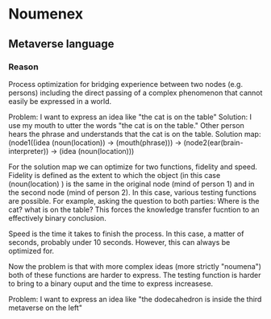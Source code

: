 # Noumenex
## Metaverse language

### Reason

Process optimization for bridging experience between two nodes (e.g. persons) including the direct passing of a complex phenomenon that cannot easily be expressed in a world.

Problem: I want to express an idea like "the cat is on the table"
Solution: I use my mouth to utter the words "the cat is on the table." Other person hears the phrase and understands that the cat is on the table.
Solution map:  (node1((idea (noun(location)) -> (mouth(phrase))) -> (node2(ear(brain-interpreter)) -> (idea (noun(location)))

For the solution map we can optimize for two functions, fidelity and speed. Fidelity is defined as the extent to which the object (in this case (noun(location) ) is the same in the original node (mind of person 1) and in the second node (mind of person 2). In this case, various testing functions are possible. For example, asking the question to both parties: Where is the cat?  what is on the table? This forces the knowledge transfer fucntion to an effectively binary conclusion.  

Speed is the time it takes to finish the process. In this case, a matter of seconds, probably under 10 seconds. However, this can always be optimized for.

Now the problem is that with more complex ideas (more strictly "noumena") both of these functions are harder to express. The testing function is harder to bring to a binary ouput and the time to express increasese. 

Problem: I want to express an idea like "the dodecahedron is inside the third metaverse on the left"
